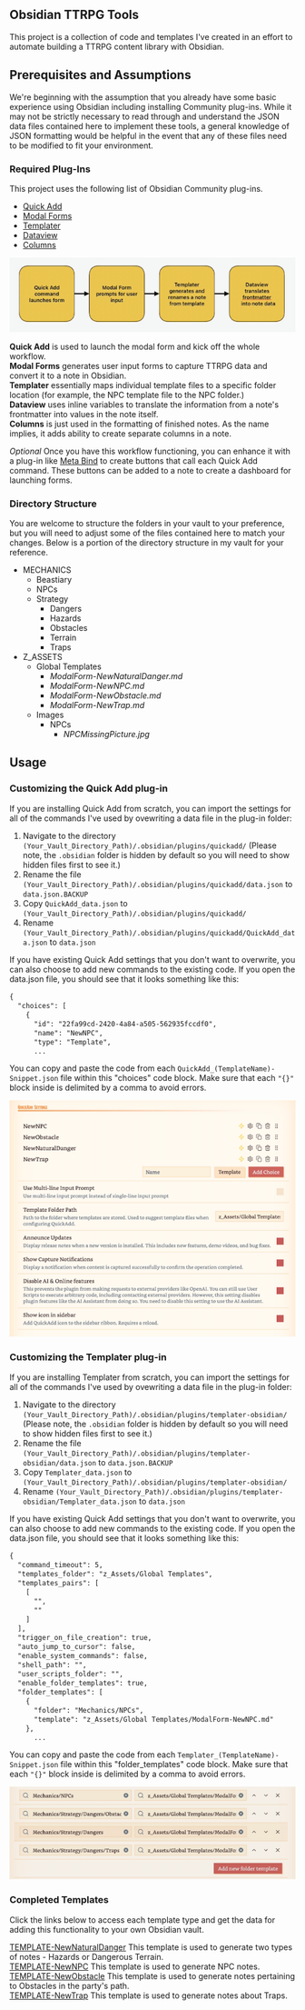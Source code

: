 ## Obsidian TTRPG Tools

This project is a collection of code and templates I've created in an effort to automate building a TTRPG content library with Obsidian. 

## Prerequisites and Assumptions

We're beginning with the assumption that you already have some basic experience using Obsidian including installing Community plug-ins. While it may not be strictly necessary to read through and understand the JSON data files contained here to implement these tools, a general knowledge of JSON formatting would be helpful in the event that any of these files need to be modified to fit your environment. 

### Required Plug-Ins

This project uses the following list of Obsidian Community plug-ins. 

+ [Quick Add](https://github.com/chhoumann/quickadd)
+ [Modal Forms](https://github.com/danielo515/obsidian-modal-form)
+ [Templater](https://github.com/SilentVoid13/Templater)
+ [Dataview](https://blacksmithgu.github.io/obsidian-dataview/)
+ [Columns](https://github.com/tnichols217/obsidian-columns)

![Workflow Diagram for each plug-in](/images/image_workflow.png "Workflow Diagram for each plug-in")

**Quick Add** is used to launch the modal form and kick off the whole workflow.<br>
**Modal Forms** generates user input forms to capture TTRPG data and convert it to a note in Obsidian. <br>
**Templater** essentially maps individual template files to a specific folder location (for example, the NPC template file to the NPC folder.)<br>
**Dataview** uses inline variables to translate the information from a note's frontmatter into values in the note itself.<br>
**Columns** is just used in the formatting of finished notes. As the name implies, it adds ability to create separate columns in a note. <br>

*Optional* Once you have this workflow functioning, you can enhance it with a plug-in like [Meta Bind](https://github.com/mProjectsCode/obsidian-meta-bind-plugin) to create buttons that call each Quick Add command. These buttons can be added to a note to create a dashboard for launching forms. 

### Directory Structure

You are welcome to structure the folders in your vault to your preference, but you will need to adjust some of the files contained here to match your changes. Below is a portion of the directory structure in my vault for your reference. 

+ MECHANICS
    + Beastiary
    + NPCs
    + Strategy
        + Dangers
        + Hazards
        + Obstacles
        + Terrain
        + Traps
+ Z_ASSETS
    + Global Templates
        + _ModalForm-NewNaturalDanger.md_
        + _ModalForm-NewNPC.md_
        + _ModalForm-NewObstacle.md_
        + _ModalForm-NewTrap.md_
    + Images
        + NPCs
            + _NPCMissingPicture.jpg_

## Usage

### Customizing the Quick Add plug-in

If you are installing Quick Add from scratch, you can import the settings for all of the commands I've used by ovewriting a data file in the plug-in folder: 

1. Navigate to the directory `(Your_Vault_Directory_Path)/.obsidian/plugins/quickadd/` (Please note, the `.obsidian` folder is hidden by default so you will need to show hidden files first to see it.)
2. Rename the file `(Your_Vault_Directory_Path)/.obsidian/plugins/quickadd/data.json` to `data.json.BACKUP`
3. Copy `QuickAdd_data.json` to `(Your_Vault_Directory_Path)/.obsidian/plugins/quickadd/`
4. Rename `(Your_Vault_Directory_Path)/.obsidian/plugins/quickadd/QuickAdd_data.json` to `data.json`

If you have existing Quick Add settings that you don't want to overwrite, you can also choose to add new commands to the existing code. If you open the data.json file, you should see that it looks something like this: 

```
{
  "choices": [
    {
      "id": "22fa99cd-2420-4a84-a505-562935fccdf0",
      "name": "NewNPC",
      "type": "Template",
      ...
```

You can copy and paste the code from each `QuickAdd_(TemplateName)-Snippet.json` file within this "choices" code block. Make sure that each `"{}"` block inside is delimited by a comma to avoid errors. 

![QuickAdd Settings](/images/screenshot_quickadd_settings.png "QuickAdd Settings")

### Customizing the Templater plug-in

If you are installing Templater from scratch, you can import the settings for all of the commands I've used by ovewriting a data file in the plug-in folder: 

1. Navigate to the directory `(Your_Vault_Directory_Path)/.obsidian/plugins/templater-obsidian/` (Please note, the `.obsidian` folder is hidden by default so you will need to show hidden files first to see it.)
2. Rename the file `(Your_Vault_Directory_Path)/.obsidian/plugins/templater-obsidian/data.json` to `data.json.BACKUP`
3. Copy `Templater_data.json` to `(Your_Vault_Directory_Path)/.obsidian/plugins/templater-obsidian/`
4. Rename `(Your_Vault_Directory_Path)/.obsidian/plugins/templater-obsidian/Templater_data.json` to `data.json`

If you have existing Quick Add settings that you don't want to overwrite, you can also choose to add new commands to the existing code. If you open the data.json file, you should see that it looks something like this: 

```
{
  "command_timeout": 5,
  "templates_folder": "z_Assets/Global Templates",
  "templates_pairs": [
    [
      "",
      ""
    ]
  ],
  "trigger_on_file_creation": true,
  "auto_jump_to_cursor": false,
  "enable_system_commands": false,
  "shell_path": "",
  "user_scripts_folder": "",
  "enable_folder_templates": true,
  "folder_templates": [
    {
      "folder": "Mechanics/NPCs",
      "template": "z_Assets/Global Templates/ModalForm-NewNPC.md"
    },
      ...
```

You can copy and paste the code from each `Templater_(TemplateName)-Snippet.json` file within this "folder_templates" code block. Make sure that each `"{}"` block inside is delimited by a comma to avoid errors. 

![Templater Settings](/images/screenshot_templater_settings.png "Templater Settings")

### Completed Templates

Click the links below to access each template type and get the data for adding this functionality to your own Obsidian vault. 

[TEMPLATE-NewNaturalDanger](/TEMPLATE-NewNaturalDanger) This template is used to generate two types of notes - Hazards or Dangerous Terrain. <br>
[TEMPLATE-NewNPC](/TEMPLATE-NewNPC) This template is used to generate NPC notes. <br>
[TEMPLATE-NewObstacle](/TEMPLATE-NewObstacle) This template is used to generate notes pertaining to Obstacles in the party's path. <br>
[TEMPLATE-NewTrap](/TEMPLATE-NewTrap) This template is used to generate notes about Traps. <br>
